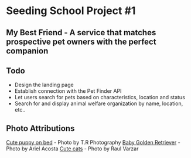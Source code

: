 
# Seeding School Project #1

## My Best Friend - A service that matches prospective pet owners with the perfect companion

## Todo

* Design the landing page
* Establish connection with the Pet Finder API
* Let users search for pets based on characteristics, location and status
* Search for and display animal welfare organization by name, location, etc..



## Photo Attributions

[Cute puppy on bed](https://unsplash.com/photos/TzjMd7i5WQI) - Photo by T.R Photography
[Baby Golden Retriever](https://images.unsplash.com/photo-1556334113-84c177680d4f?ixlib=rb-1.2.1&ixid=eyJhcHBfaWQiOjEyMDd9&auto=format&fit=crop&w=1350&q=80) - Photo by Ariel Acosta
[Cute cats](https://images.unsplash.com/photo-1532386236358-a33d8a9434e3?ixlib=rb-1.2.1&ixid=eyJhcHBfaWQiOjEyMDd9&auto=format&fit=crop&w=1278&q=80) - Photo by Raul Varzar
